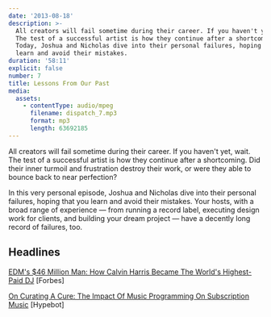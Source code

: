 ```yaml
---
date: '2013-08-18'
description: >-
  All creators will fail sometime during their career. If you haven't yet, wait.
  The test of a successful artist is how they continue after a shortcoming.
  Today, Joshua and Nicholas dive into their personal failures, hoping that you
  learn and avoid their mistakes.
duration: '58:11'
explicit: false
number: 7
title: Lessons From Our Past
media:
  assets:
    - contentType: audio/mpeg
      filename: dispatch_7.mp3
      format: mp3
      length: 63692185
---
```

All creators will fail sometime during their career. If you haven't yet, wait. The test of a successful artist is how they continue after a shortcoming. Did their inner turmoil and frustration destroy their work, or were they able to bounce back to near perfection?

In this very personal episode, Joshua and Nicholas dive into their personal failures, hoping that you learn and avoid their mistakes. Your hosts, with a broad range of experience &mdash; from running a record label, executing design work for clients, and building your dream project &mdash; have a decently long record of failures, too.

## Headlines

[EDM's $46 Million Man: How Calvin Harris Became The World's Highest-Paid DJ](http://www.forbes.com/sites/ryanmac/2013/08/14/edms-46-million-man-how-calvin-harris-became-the-worlds-highest-paid-dj) [Forbes]

[On Curating A Cure: The Impact Of Music Programming On Subscription Music](http://www.hypebot.com/hypebot/2013/08/curating-a-cure-the-impact-of-music-programming-on-the-success-of-the-subscription-music-model.html) [Hypebot]
